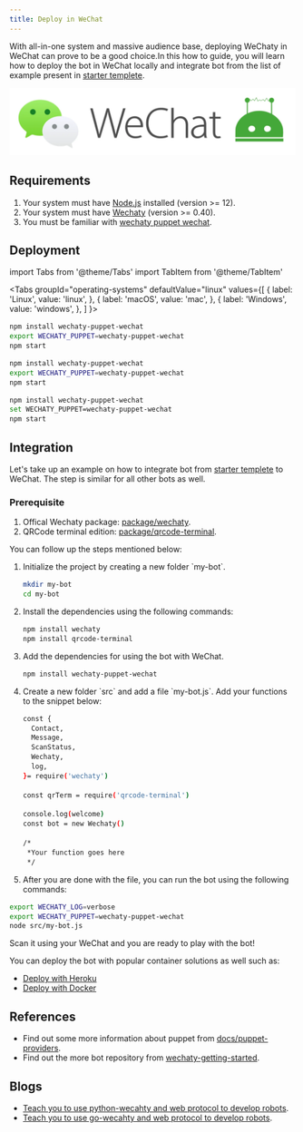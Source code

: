 ```yaml
---
title: Deploy in WeChat
---
```


With all-in-one system and massive audience base, deploying WeChaty in WeChat can prove to be a good choice.In this how to guide, you will learn how to deploy the bot in WeChat locally and integrate bot from the list of example present in [starter templete](https://github.com/wechaty/wechaty-getting-started).

![Deploy in WeChat](../../static/img/docs/howto/IM_platform/deploy-wechat.webp)

## Requirements

1. Your system must have [Node.js](https://nodejs.org/en/download/package-manager/) installed (version >= 12).
2. Your system must have [Wechaty](https://github.com/wechaty/wechaty) (version >= 0.40).
3. You must be familiar with [wechaty puppet wechat](https://www.npmjs.com/package/wechaty-puppet-wechat).

## Deployment

<!-- MDX import -->
import Tabs from '@theme/Tabs'
import TabItem from '@theme/TabItem'

<Tabs
  groupId="operating-systems"
  defaultValue="linux"
  values={[
    { label: 'Linux',   value: 'linux', },
    { label: 'macOS',   value: 'mac', },
    { label: 'Windows', value: 'windows', },
  ]
}>

<TabItem value="linux">

```sh
npm install wechaty-puppet-wechat
export WECHATY_PUPPET=wechaty-puppet-wechat
npm start
```

</TabItem>
<TabItem value="mac">

```sh
npm install wechaty-puppet-wechat
export WECHATY_PUPPET=wechaty-puppet-wechat
npm start
```

</TabItem>
<TabItem value="windows">

```sh
npm install wechaty-puppet-wechat
set WECHATY_PUPPET=wechaty-puppet-wechat
npm start
```

</TabItem>
</Tabs>

## Integration

Let's take up an example on how to integrate bot from [starter templete](https://github.com/wechaty/wechaty-getting-started) to WeChat. The step is similar for all other bots as well.

### Prerequisite

1. Offical Wechaty package: [package/wechaty](https://www.npmjs.com/package/wechaty).
2. QRCode terminal edition: [package/qrcode-terminal](https://www.npmjs.com/package/qrcode-terminal).

You can follow up the steps mentioned below:

<ol><li> Initialize the project by creating a new folder `my-bot`.</li>

```bash
mkdir my-bot
cd my-bot
```

<li> Install the dependencies using the following commands:</li>

```bash
npm install wechaty
npm install qrcode-terminal
```

<li> Add the dependencies for using the bot with WeChat.</li>

```bash
npm install wechaty-puppet-wechat
```

<li> Create a new folder `src` and add a file `my-bot.js`. Add your functions to the snippet below:</li>

```bash
const {
  Contact,
  Message,
  ScanStatus,
  Wechaty,
  log,
}= require('wechaty')

const qrTerm = require('qrcode-terminal')

console.log(welcome)
const bot = new Wechaty()

/*
 *Your function goes here
 */
```

<li> After you are done with the file, you can run the bot using the following commands:</li></ol>

```bash
export WECHATY_LOG=verbose
export WECHATY_PUPPET=wechaty-puppet-wechat
node src/my-bot.js
```

Scan it using your WeChat and you are ready to play with the bot!

You can deploy the bot with popular container solutions as well such as:

* [Deploy with Heroku](#a)
* [Deploy with Docker](#b)

## References

* Find out some more information about puppet from [docs/puppet-providers](https://wechaty.js.org/docs/puppet-providers/).
* Find out the more bot repository from [wechaty-getting-started](https://github.com/wechaty/wechaty-getting-started).

## Blogs

* [Teach you to use python-wecahty and web protocol to develop robots](https://wechaty.js.org/2021/04/17/python-wechaty-use-web/).
* [Teach you to use go-wecahty and web protocol to develop robots](https://wechaty.js.org/2021/04/16/go-wechaty-use-web/).
